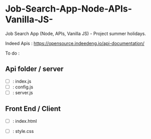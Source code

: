 # Job-Search-App-Node-APIs-Vanilla-JS-
Job Search App (Node, APIs, Vanilla JS) - Project summer holidays.

Indeed Apis : https://opensource.indeedeng.io/api-documentation/

To do : 

## Api folder / server
- [ ] : index.js
- [ ] : config.js
- [ ] : server.js

## Front End / Client
- [ ] : index.html
- [ ] : style.css




